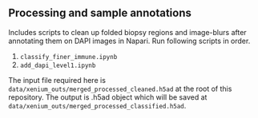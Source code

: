 ## Processing and sample annotations

Includes scripts to clean up folded biopsy regions and image-blurs after annotating them on DAPI images in Napari. Run following scripts in order.

1. `classify_finer_immune.ipynb`
2. `add_dapi_level1.ipynb`

The input file required here is `data/xenium_outs/merged_processed_cleaned.h5ad` at the root of this repository. The output is .h5ad object which will be saved at `data/xenium_outs/merged_processed_classified.h5ad`.
